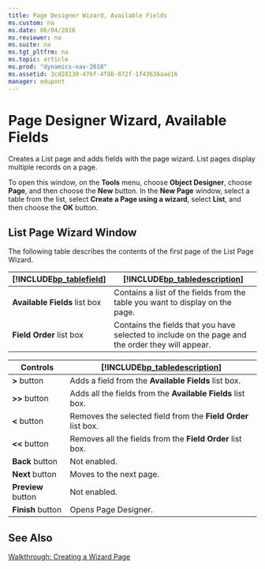 ```yaml
---
title: Page Designer Wizard, Available Fields
ms.custom: na
ms.date: 06/04/2016
ms.reviewer: na
ms.suite: na
ms.tgt_pltfrm: na
ms.topic: article
ms.prod: "dynamics-nav-2018"
ms.assetid: 3cd28130-476f-4f8b-872f-1f43636aae16
manager: edupont
---
```

# Page Designer Wizard, Available Fields
Creates a List page and adds fields with the page wizard. List pages display multiple records on a page.  

 To open this window, on the **Tools** menu, choose **Object Designer**, choose **Page**, and then choose the **New** button. In the  **New Page** window, select a table from the list, select **Create a Page using a wizard**, select **List**, and then choose the **OK** button.  

## List Page Wizard Window  
 The following table describes the contents of the first page of the List Page Wizard.  

|[!INCLUDE[bp_tablefield](../includes/bp_tablefield_md.md)]|[!INCLUDE[bp_tabledescription](../includes/bp_tabledescription_md.md)]|  
|---------------------------------|---------------------------------------|  
|**Available Fields** list box|Contains a list of the fields from the table you want to display on the page.|  
|**Field Order** list box|Contains the fields that you have selected to include on the page and the order they will appear.|  

|Controls|[!INCLUDE[bp_tabledescription](../includes/bp_tabledescription_md.md)]|  
|--------------|---------------------------------------|  
|**>** button|Adds a field from the **Available Fields** list box.|  
|**>>** button|Adds all the fields from the **Available Fields** list box.|  
|**\<** button|Removes the selected field from the **Field Order** list box.|  
|**\<\<** button|Removes all the fields from the **Field Order** list box.|  
|**Back** button|Not enabled.|  
|**Next** button|Moves to the next page.|  
|**Preview** button|Not enabled.|  
|**Finish** button|Opens Page Designer.|  

## See Also  
 [Walkthrough: Creating a Wizard Page](../Walkthrough--Creating-a-Wizard-Page.md)
